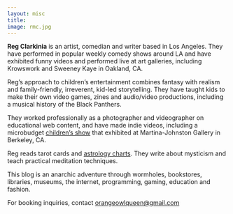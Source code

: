 ```yaml
---
layout: misc
title:
image: rmc.jpg
---
```

**Reg Clarkinia** is an artist, comedian and writer based in Los Angeles. They have performed in popular weekly comedy shows around LA and have exhibited funny videos and performed live at art galleries, including Krowswork and Sweeney Kaye in Oakland, CA.

Reg’s approach to children’s entertainment combines fantasy with realism and family-friendly, irreverent, kid-led storytelling. They have taught kids to make their own video games, zines and audio/video productions, including a musical history of the Black Panthers.

They worked professionally as a photographer and videographer on educational web content, and have made indie videos, including a microbudget [children’s show](https://vimeo.com/24359577) that exhibited at Martina-Johnston Gallery in Berkeley, CA.

Reg reads tarot cards and [astrology charts](https://www.clarkiniaastrology.com/). They write about mysticism and teach practical meditation techniques.

This blog is an anarchic adventure through wormholes, bookstores, libraries, museums, the internet, programming, gaming, education and fashion.

For booking inquiries, contact orangeowlqueen@gmail.com
